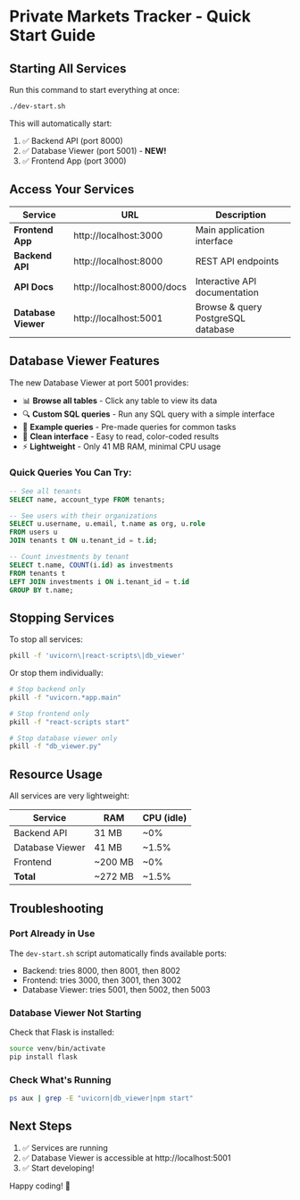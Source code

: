 # Private Markets Tracker - Quick Start Guide

## Starting All Services

Run this command to start everything at once:

```bash
./dev-start.sh
```

This will automatically start:
1. ✅ Backend API (port 8000)
2. ✅ Database Viewer (port 5001) - **NEW!**
3. ✅ Frontend App (port 3000)

## Access Your Services

| Service | URL | Description |
|---------|-----|-------------|
| **Frontend App** | http://localhost:3000 | Main application interface |
| **Backend API** | http://localhost:8000 | REST API endpoints |
| **API Docs** | http://localhost:8000/docs | Interactive API documentation |
| **Database Viewer** | http://localhost:5001 | Browse & query PostgreSQL database |

## Database Viewer Features

The new Database Viewer at port 5001 provides:

- 📊 **Browse all tables** - Click any table to view its data
- 🔍 **Custom SQL queries** - Run any SQL query with a simple interface
- 📝 **Example queries** - Pre-made queries for common tasks
- 🎨 **Clean interface** - Easy to read, color-coded results
- ⚡ **Lightweight** - Only 41 MB RAM, minimal CPU usage

### Quick Queries You Can Try:

```sql
-- See all tenants
SELECT name, account_type FROM tenants;

-- See users with their organizations
SELECT u.username, u.email, t.name as org, u.role
FROM users u
JOIN tenants t ON u.tenant_id = t.id;

-- Count investments by tenant
SELECT t.name, COUNT(i.id) as investments
FROM tenants t
LEFT JOIN investments i ON i.tenant_id = t.id
GROUP BY t.name;
```

## Stopping Services

To stop all services:

```bash
pkill -f 'uvicorn\|react-scripts\|db_viewer'
```

Or stop them individually:

```bash
# Stop backend only
pkill -f "uvicorn.*app.main"

# Stop frontend only
pkill -f "react-scripts start"

# Stop database viewer only
pkill -f "db_viewer.py"
```

## Resource Usage

All services are very lightweight:

| Service | RAM | CPU (idle) |
|---------|-----|------------|
| Backend API | 31 MB | ~0% |
| Database Viewer | 41 MB | ~1.5% |
| Frontend | ~200 MB | ~0% |
| **Total** | ~272 MB | ~1.5% |

## Troubleshooting

### Port Already in Use

The `dev-start.sh` script automatically finds available ports:
- Backend: tries 8000, then 8001, then 8002
- Frontend: tries 3000, then 3001, then 3002
- Database Viewer: tries 5001, then 5002, then 5003

### Database Viewer Not Starting

Check that Flask is installed:
```bash
source venv/bin/activate
pip install flask
```

### Check What's Running

```bash
ps aux | grep -E "uvicorn|db_viewer|npm start"
```

## Next Steps

1. ✅ Services are running
2. ✅ Database Viewer is accessible at http://localhost:5001
3. ✅ Start developing!

Happy coding! 🚀
